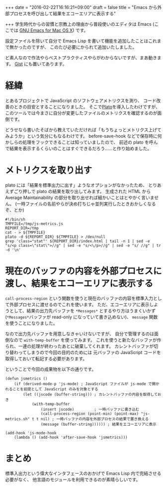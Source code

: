 +++
date = "2016-02-22T16:16:21+09:00"
draft = false
title = "Emacs から外部プロセスを呼び出して結果をエコーエリアに表示する"

+++
学生時代からの習慣と宗教上の理由から普段使いのエディタは Emacs
(ここでは [GNU Emacs for Mac OS X](http://emacsformacosx.com/))
です。

設定ファイルを除いて自分で Emacs Lisp を書いて機能を追加したことはこれまで無かったのですが、
このたび必要にかられて追加いたしました。

ど素人なので作法やらベストプラクティスやらがわからないですが、まあ動きます。
[Gist](https://gist.github.com/TAMURAtomohiro/18cd0fb0ae33baa48625) にも置いてあります。

# 経緯

とあるプロジェクトで JavaScript のソフトウェアメトリクスを測り、
コード改善のときの目安とすることになりました。
そこで[Plato](http://es-analysis.github.io/plato/examples/marionette/index.html)を導入したわけですが、
このツールでは今まさに自分が変更したファイルのメトリクスを確認するのが面倒です。

どうせなら書いたそばから教えていただければ「もうちょっとメトリクス上げてみようか」という気分にもなるわけです。
before-save-hook などで保存時に何かしらの処理をフックできることは知っていましたので、
前述の plato を呼んで結果を表示するくらいのことはすぐできるだろう……と作り始めました。

# メトリクスを取り出す

plato には「結果を標準出力に出す」ようなオプションがなかったため、
とりあえずごり押しで plato の結果を取り出してみます。
生成された HTML から Average Maintainability の部分を取り出せれば細かいことはとやかく言いません。
(一時ファイルの名前やらが決め打ちじゃ並列実行したときおかしくなるぞ、とか)

```
#!/bin/sh
TMPFILE=/tmp/js-metrics.js
REPORT_DIR=/tmp
cat - > ${TMPFILE}
plato -d ${REPORT_DIR} ${TMPFILE} > /dev/null
grep 'class="stat"' ${REPORT_DIR}/index.html | tail -n 1 | sed -e "s/<p class=\"stat\">//g" | sed -e "s/<\/p>//g" | sed -e "s/ //g" | tr -d '\n'
```

# 現在のバッファの内容を外部プロセスに渡し、結果をエコーエリアに表示する

`call-process-region` という関数を使うと現在のバッファの内容を標準入力として外部プロセスに渡せるのでこれを使います。
ただ、エコーエリアに表示しようとして、結果の出力先バッファを `*Messages*` とするやり方はうまくいかず(`*Messages*`バッファが read-only になっていて書き込めない)、
`message` 関数を使うことになりました。

なので出力先バッファを用意しなきゃいけないですが、
自分で管理するのは面倒なので `with-temp-buffer` を使ってみます。
これを使うと新たなバッファが作られ、一連の処理が終わったあとに破棄してくれます。
カレントバッファが切り替わってしまうので今回の目的のためには
元バッファの JavaScript コードを取得しておいて転記する必要があります。

ということで今回の成果物を以下の通りです。

```
(defun jsmetrics ()
    (if (derived-mode-p 'js-mode) ; JavaScript ファイルが js-mode で開かれることを前提として JavaScript のみを対象とする
        (let ((jscode (buffer-string))) ; カレントバッファの内容を取得しておき
            (with-temp-buffer
                (insert jscode)         ; 一時バッファに書き込む
                (call-process-region (point-min) (point-max) "js-metrics.sh" t t nil) ; 一時バッファの内容を外部プロセスの結果で置き換える
                (message (buffer-string)))))) ; 結果をエコーエリアに表示

(add-hook 'js-mode-hook
    (lambda () (add-hook 'after-save-hook 'jsmetrics)))
```

# まとめ

標準入出力という偉大なインタフェースのおかげで Emacs Lisp 内で完結させる必要がなく、
他言語のモジュールを利用できるのが素晴らしいです。
